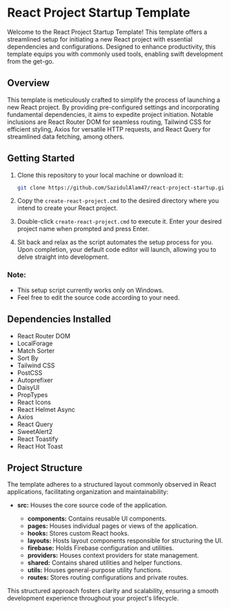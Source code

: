 # React Project Startup Template

Welcome to the React Project Startup Template! This template offers a streamlined setup for initiating a new React project with essential dependencies and configurations. Designed to enhance productivity, this template equips you with commonly used tools, enabling swift development from the get-go.

## Overview

This template is meticulously crafted to simplify the process of launching a new React project. By providing pre-configured settings and incorporating fundamental dependencies, it aims to expedite project initiation. Notable inclusions are React Router DOM for seamless routing, Tailwind CSS for efficient styling, Axios for versatile HTTP requests, and React Query for streamlined data fetching, among others.

## Getting Started

1. Clone this repository to your local machine or download it:

    ```sh
    git clone https://github.com/SazidulAlam47/react-project-startup.git
    ```

2. Copy the `create-react-project.cmd` to the desired directory where you intend to create your React project.

3. Double-click `create-react-project.cmd` to execute it. Enter your desired project name when prompted and press Enter.

4. Sit back and relax as the script automates the setup process for you. Upon completion, your default code editor will launch, allowing you to delve straight into development.

### Note:

-   This setup script currently works only on Windows.
-   Feel free to edit the source code according to your need.

## Dependencies Installed

-   React Router DOM
-   LocalForage
-   Match Sorter
-   Sort By
-   Tailwind CSS
-   PostCSS
-   Autoprefixer
-   DaisyUI
-   PropTypes
-   React Icons
-   React Helmet Async
-   Axios
-   React Query
-   SweetAlert2
-   React Toastify
-   React Hot Toast

## Project Structure

The template adheres to a structured layout commonly observed in React applications, facilitating organization and maintainability:

-   **src:** Houses the core source code of the application.

    -   **components:** Contains reusable UI components.
    -   **pages:** Houses individual pages or views of the application.
    -   **hooks:** Stores custom React hooks.
    -   **layouts:** Hosts layout components responsible for structuring the UI.
    -   **firebase:** Holds Firebase configuration and utilities.
    -   **providers:** Houses context providers for state management.
    -   **shared:** Contains shared utilities and helper functions.
    -   **utils:** Houses general-purpose utility functions.
    -   **routes:** Stores routing configurations and private routes.

This structured approach fosters clarity and scalability, ensuring a smooth development experience throughout your project's lifecycle.
